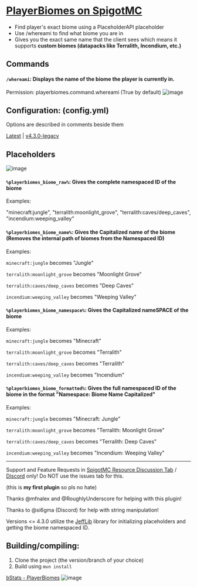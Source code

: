 # [PlayerBiomes on SpigotMC](https://www.spigotmc.org/resources/playerbiomes-1-16-x-1-19-x.108144/)
- Find player's exact biome using a PlaceholderAPI placeholder
- Use /whereami to find what biome you are in
- Gives you the exact same name that the client sees which means it supports **custom biomes (datapacks like Terralith, Incendium, etc.)**

## Commands
#### `/whereami`: Displays the name of the biome the player is currently in.
Permission: playerbiomes.command.whereami (True by default) 
![image](https://github.com/pseudoforceyt/PlayerBiomes/assets/70620481/72ba4a09-9e06-479d-b43a-3ebe7bc0d179)

## Configuration: (config.yml)
Options are described in comments beside them

[Latest](https://github.com/pseudoforceyt/PlayerBiomes/blob/main/src/main/resources/config.yml) | [v4.3.0-legacy](https://raw.githubusercontent.com/pseudoforceyt/PlayerBiomes/v4.3.0-legacy/src/main/resources/config.yml)

## Placeholders
![image](https://github.com/pseudoforceyt/PlayerBiomes/assets/70620481/2402d591-c9bf-4e2e-b81e-807c3fab2365)

#### `%playerbiomes_biome_raw%`: Gives the complete namespaced ID of the biome
Examples:

"minecraft:jungle", "terralith:moonlight_grove", "terralith:caves/deep_caves", "incendium:weeping_valley"

#### `%playerbiomes_biome_name%`: Gives the Capitalized name of the biome (Removes the internal path of biomes from the Namespaced ID)
Examples:

`minecraft:jungle` becomes "Jungle"

`terralith:moonlight_grove` becomes "Moonlight Grove"

`terralith:caves/deep_caves` becomes "Deep Caves"

`incendium:weeping_valley` becomes "Weeping Valley"

#### `%playerbiomes_biome_namespace%`: Gives the Capitalized nameSPACE of the biome
Examples:

`minecraft:jungle` becomes "Minecraft"

`terralith:moonlight_grove` becomes "Terralith"

`terralith:caves/deep_caves` becomes "Terralith"

`incendium:weeping_valley` becomes "Incendium"

#### `%playerbiomes_biome_formatted%`: Gives the full namespaced ID of the biome in the format "Namespace: Biome Name Capitalized"
Examples:

`minecraft:jungle` becomes "Minecraft: Jungle"

`terralith:moonlight_grove` becomes "Terralith: Moonlight Grove"

`terralith:caves/deep_caves` becomes "Terralith: Deep Caves"

`incendium:weeping_valley` becomes "Incendium: Weeping Valley"

***

Support and Feature Requests in [SpigotMC Resource Discussion Tab](https://www.spigotmc.org/threads/playerbiomes-1-16-3-1-20-x.592358/) / [Discord](https://dsc.gg/pseudoforceyt) only! Do NOT use the issues tab for this.

(this is **my first plugin** so pls no hate)

Thanks @mfnalex and @RoughlyUnderscore for helping with this plugin!

Thanks to @si6gma (Discord) for help with string manipulation!

Versions <= 4.3.0 utilize the [JeffLib](https://github.com/JEFF-Media-GbR/JeffLib) library for initializing placeholders and getting the biome namespaced ID.

## Building/compiling:

1. Clone the project (the version/branch of your choice)
2. Build using `mvn install`

[bStats - PlayerBiomes](https://bstats.org/plugin/bukkit/PlayerBiomes/17782)
![image](https://bstats.org/signatures/bukkit/PlayerBiomes.svg)

